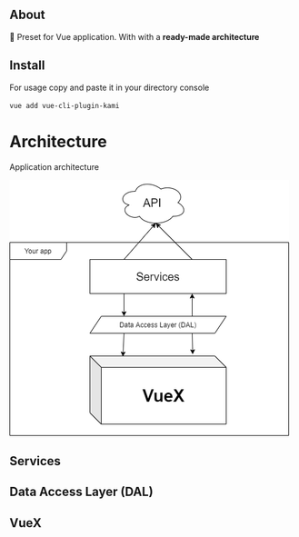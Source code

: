 ## About

🦊 Preset for Vue application. With with a **ready-made architecture**

## Install

For usage copy and paste it in your directory console

`vue add vue-cli-plugin-kami`

# Architecture

Application architecture

![Test Image 4](docs\architecture.png)

## Services

## Data Access Layer (DAL)

## VueX
